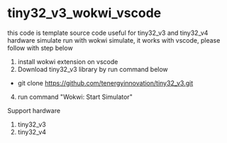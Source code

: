 # tiny32_v3_wokwi_vscode

this code is template source code useful for tiny32_v3 and tiny32_v4 hardware simulate run with wokwi simulate, it works with vscode, please follow with step below
1. install wokwi extension on vscode
2. Download tiny32_v3 library by run command below
- git clone https://github.com/tenergyinnovation/tiny32_v3.git
4. run command "Wokwi: Start Simulator" 


Support hardware 
1. tiny32_v3
2. tiny32_v4

